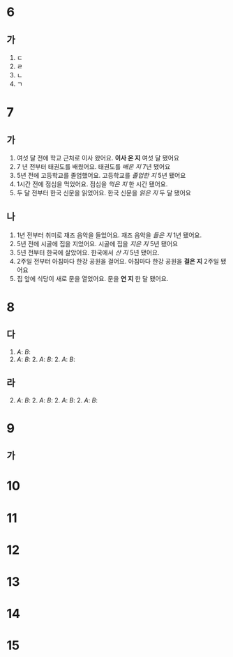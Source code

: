 # 6
## 가
1. ㄷ
2. ㄹ
3. ㄴ
4. ㄱ
# 7
## 가
1. 여섯 달 전에 학교 근처로 이사 왔어요. __이사 온 지__ 여섯 달 됐어요
2. 7 년 전부터 태권도를 배웠어요. 태권도를 *배운 지* 7년 됐어요
3. 5년 전에 고등학교를 졸업했어요. 고등학교를 *졸업한 지* 5년 됐어요
4. 1시간 전에 점심을 먹었어요. 점심을 *먹은 지* 한 시간 됐어요.
5. 두 달 전부터 한국 신문을 읽었어요. 한국 신문을 *읽은 지* 두 달 됐어요
## 나
1. 1년 전부터 취미로 재즈 음악을 들었어요. 재즈 음악을 *들은 지* 1년 됐어요.
2. 5년 전에 시골에 집을 지었어요. 시골에 집을 *지은 지* 5년 됐어요
3. 5년 전부터 한국에 살았어요. 한국에서 *산 지* 5년 됐어요.
4. 2주일 전부터 아침마다 한강 공원을 걸어요. 아침마다 한강 공원을 __걸은 지__ 2주일 됐어요
5. 집 앞에 식당이 새로 문을 열었어요. 문을 __연 지__ 한 달 됐어요.
# 8
## 다
1. *A*: 
   *B*:
2. *A*: 
   *B*:
   2. *A*: 
   *B*:
   2. *A*: 
   *B*:
   
## 라
2. *A*: 
   *B*:
   2. *A*: 
   *B*:
   2. *A*: 
   *B*:
   2. *A*: 
   *B*:
# 9
## 가

# 10
# 11
# 12
# 13
# 14
# 15